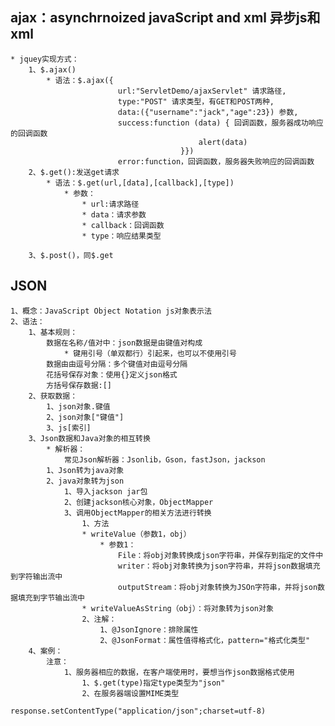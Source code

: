 ## ajax：asynchrnoized javaScript and xml 异步js和xml
    * jquey实现方式：
        1、$.ajax()
            * 语法：$.ajax({
                            url:"ServletDemo/ajaxServlet" 请求路径,
                            type:"POST" 请求类型，有GET和POST两种,
                            data:({"username":"jack","age":23}) 参数,
                            success:function (data) { 回调函数，服务器成功响应的回调函数
                                              alert(data)
                                          }})
                            error:function，回调函数，服务器失败响应的回调函数
        2、$.get():发送get请求
            * 语法：$.get(url,[data],[callback],[type])
                * 参数：
                    * url:请求路径
                    * data：请求参数
                    * callback：回调函数
                    * type：响应结果类型

        3、$.post()，同$.get

## JSON
    1、概念：JavaScript Object Notation js对象表示法
    2、语法：
        1、基本规则：
            数据在名称/值对中：json数据是由键值对构成
                * 键用引号（单双都行）引起来，也可以不使用引号
            数据由由逗号分隔：多个键值对由逗号分隔
            花括号保存对象：使用{}定义json格式
            方括号保存数据:[]
        2、获取数据：
            1、json对象.键值
            2、json对象["键值"]
            3、js[索引]
        3、Json数据和Java对象的相互转换
            * 解析器：
                常见Json解析器：Jsonlib，Gson，fastJson，jackson
            1、Json转为java对象
            2、java对象转为json
                1、导入jackson jar包
                2、创建jackson核心对象，ObjectMapper
                3、调用ObjectMapper的相关方法进行转换
                    1、方法
                    * writeValue（参数1，obj）
                        * 参数1：
                            File：将obj对象转换成json字符串，并保存到指定的文件中
                            writer：将obj对象转换为json字符串，并将json数据填充到字符输出流中
                            outputStream：将obj对象转换为JSOn字符串，并将json数据填充到字节输出流中
                    * writeValueAsString（obj）：将对象转为json对象
                    2、注解：
                        1、@JsonIgnore：排除属性
                        2、@JsonFormat：属性值得格式化，pattern="格式化类型"
        4、案例：
            注意：
                1、服务器相应的数据，在客户端使用时，要想当作json数据格式使用
                    1、$.get(type)指定type类型为"json"
                    2、在服务器端设置MIME类型
                        response.setContentType("application/json";charset=utf-8)
